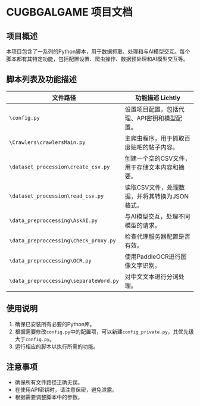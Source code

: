 # CUGBGALGAME 项目文档
## 项目概述
本项目包含了一系列的Python脚本，用于数据抓取、处理和与AI模型交互。每个脚本都有其特定功能，包括配置设置、爬虫操作、数据预处理和AI模型交互等。
## 脚本列表及功能描述
| 文件路径                        | 功能描述 Lichtly                        |
|---------------------------------|---------------------------------------|
| `\config.py`    | 设置项目配置，包括代理、API密钥和模型配置。    |
| `\Crawlers\crawlersMain.py` | 主爬虫程序，用于抓取百度贴吧的帖子内容。 |
| `\dataset_procession\create_csv.py` | 创建一个空的CSV文件，用于存储文本内容和摘要。 |
| `\dataset_procession\read_csv.py` | 读取CSV文件，处理数据，并将其转换为JSON格式。 |
| `\data_preproccessing\AskAI.py` | 与AI模型交互，处理不同模型的请求。 |
| `\data_preproccessing\check_proxy.py` | 检查代理服务器配置是否有效。 |
| `\data_preproccessing\OCR.py` | 使用PaddleOCR进行图像文字识别。 |
| `\data_preproccessing\separateWord.py` | 对中文文本进行分词处理。 |

## 使用说明
1. 确保已安装所有必要的Python库。
2. 根据需要修改`config.py`中的配置项，可以新建`config_private.py`，其优先级大于`config.py`。
3. 运行相应的脚本以执行所需的功能。
## 注意事项
- 确保所有文件路径正确无误。
- 在使用API密钥时，请注意保密，避免泄露。
- 根据需要调整脚本中的参数。
